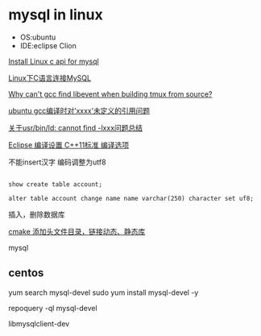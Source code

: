 # mysql in linux

- OS:ubuntu
- IDE:eclipse Clion

[Install Linux c api for mysql](https://dev.mysql.com/doc/refman/5.7/en/c-api-building-clients.html)

[Linux下C语言连接MySQL](https://blog.csdn.net/neo_2011/article/details/6805489)

[Why can't gcc find libevent when building tmux from source?](https://unix.stackexchange.com/questions/17907/why-cant-gcc-find-libevent-when-building-tmux-from-source)

[ubuntu gcc编译时对’xxxx’未定义的引用问题](https://blog.csdn.net/haluoluo211/article/details/54376947)

[关于usr/bin/ld: cannot find -lxxx问题总结](http://blog.51cto.com/eminzhang/1285705)

[Eclipse 编译设置 C++11标准 编译选项](https://blog.csdn.net/rain_qingtian/article/details/16860945)

不能insert汉字 编码调整为utf8

```shell

show create table account;

alter table account change name name varchar(250) character set uf8;

```

插入，删除数据库


[cmake 添加头文件目录，链接动态、静态库](https://www.cnblogs.com/binbinjx/p/5626916.html)


mysql 


## centos
yum search mysql-devel
sudo yum install mysql-devel -y

repoquery -ql mysql-devel

libmysqlclient-dev